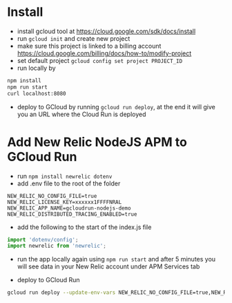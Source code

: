 # Install
- install gcloud tool at https://cloud.google.com/sdk/docs/install
- run `gcloud init` and create new project
- make sure this project is linked to a billing account https://cloud.google.com/billing/docs/how-to/modify-project
- set default project `gcloud config set project PROJECT_ID`
- run locally by

```bash
npm install
npm run start
curl localhost:8080
```

- deploy to GCloud by running `gcloud run deploy`, at the end it will give you an URL where the Cloud Run is deployed

# Add New Relic NodeJS APM to GCloud Run
- run `npm install newrelic dotenv`
- add .env file to the root of the folder

```dotenv
NEW_RELIC_NO_CONFIG_FILE=true
NEW_RELIC_LICENSE_KEY=xxxxxx1FFFFNRAL
NEW_RELIC_APP_NAME=gcloudrun-nodejs-demo
NEW_RELIC_DISTRIBUTED_TRACING_ENABLED=true
```

- add the following to the start of the index.js file

```javascript
import 'dotenv/config';
import newrelic from 'newrelic';
```

- run the app locally again using `npm run start` and after 5 minutes you will see data in your New Relic account under APM Services tab

- deploy to GCloud Run

```bash
gcloud run deploy --update-env-vars NEW_RELIC_NO_CONFIG_FILE=true,NEW_RELIC_LICENSE_KEY=xxxxxx1FFFFNRAL,NEW_RELIC_APP_NAME=gcloudrun-nodejs-demo,NEW_RELIC_DISTRIBUTED_TRACING_ENABLED=true
```